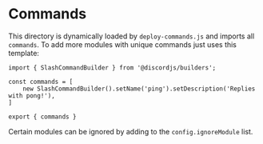 # Commands

This directory is dynamically loaded by `deploy-commands.js` and imports all `commands`.
To add more modules with unique commands just uses this template:

```
import { SlashCommandBuilder } from '@discordjs/builders';

const commands = [
    new SlashCommandBuilder().setName('ping').setDescription('Replies with pong!'),
]

export { commands }
```

Certain modules can be ignored by adding to the `config.ignoreModule` list.